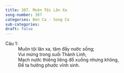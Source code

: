 ```yaml
---
title: 387. Muôn Tội Lăn Xa
song-number: 387
categories: Đơn Ca - Song Ca
sub-categories: 
draft: false
---
```

<dl><dt>Câu 1:</dt><dd data-verse="1">Muôn tội lăn xa, tâm đầy nước sống; <br/>Vui mừng trong suối Thánh Linh, <br/>Mạch nước thiêng liêng đổ xuống nhưng không, <br/>Để ta hưởng phước vĩnh sinh. </dd></dl>